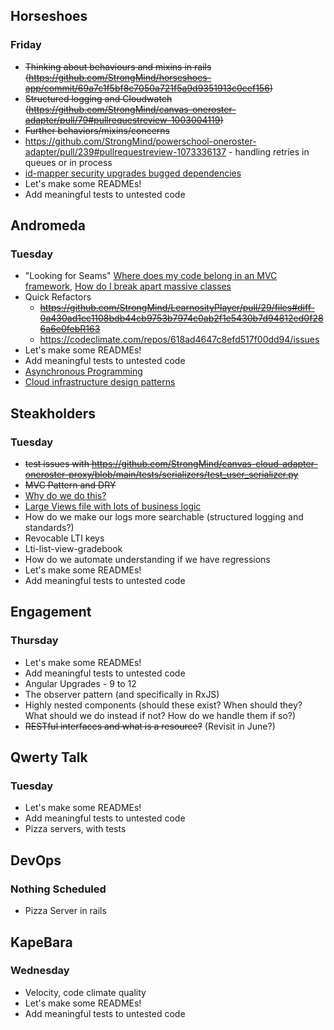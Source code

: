 ## Horseshoes
### Friday
* ~~Thinking about behaviours and mixins in rails (https://github.com/StrongMind/horseshoes-app/commit/69a7c1f5bf8c7050a721f5a9d9351913c0cef156)~~
* ~~Structured logging and Cloudwatch (https://github.com/StrongMind/canvas-oneroster-adapter/pull/79#pullrequestreview-1003004119)~~
* ~~Further behaviors/mixins/concerns~~
* https://github.com/StrongMind/powerschool-oneroster-adapter/pull/239#pullrequestreview-1073336137 - handling retries in queues or in process
* [id-mapper security upgrades bugged dependencies](https://github.com/StrongMind/id-mapper/security/dependabot)
* Let's make some READMEs!
* Add meaningful tests to untested code

## Andromeda
### Tuesday
* "Looking for Seams" [Where does my code belong in an MVC framework](mvc_framework_seams.md), [How do I break apart massive classes](creating_single_responsibilities.md)
* Quick Refactors
  * ~~https://github.com/StrongMind/LearnosityPlayer/pull/29/files#diff-0a430ad1ec1108bdb44cb9753b7974c0ab2f1e5430b7d94812ed0f286a6e0febR163~~
  * https://codeclimate.com/repos/618ad4647c8efd517f00dd94/issues
* Let's make some READMEs!
* Add meaningful tests to untested code
* [Asynchronous Programming](asynchronous.md)
* [Cloud infrastructure design patterns](cloud_design.md)

## Steakholders
### Tuesday
* ~~test issues with https://github.com/StrongMind/canvas-cloud-adapter-oneroster-proxy/blob/main/tests/serializers/test_user_serializer.py~~
* ~~MVC Pattern and DRY~~
* [Why do we do this?](https://github.com/StrongMind/lti-account-settings/blob/a4cce10fbe47a3b0b90f59e7aa7feff7b6cacbc1/views.py#L83)
* [Large Views file with lots of business logic](https://github.com/StrongMind/lti-account-settings/blob/a4cce10fbe47a3b0b90f59e7aa7feff7b6cacbc1/views.py)
* How do we make our logs more searchable (structured logging and standards?)
* Revocable LTI keys
* Lti-list-view-gradebook
* How do we automate understanding if we have regressions
* Let's make some READMEs!
* Add meaningful tests to untested code

## Engagement
### Thursday
* Let's make some READMEs!
* Add meaningful tests to untested code
* Angular Upgrades - 9 to 12
* The observer pattern (and specifically in RxJS)
* Highly nested components (should these exist? When should they? What should we do instead if not? How do we handle them if so?)
* ~~RESTful interfaces and what is a resource?~~ (Revisit in June?)

## Qwerty Talk
### Tuesday
* Let's make some READMEs!
* Add meaningful tests to untested code
* Pizza servers, with tests

## DevOps
### Nothing Scheduled
* Pizza Server in rails

## KapeBara
### Wednesday
* Velocity, code climate quality
* Let's make some READMEs!
* Add meaningful tests to untested code
